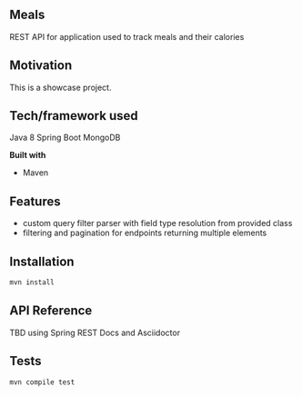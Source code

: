 ## Meals
REST API for application used to track meals and their calories

## Motivation
This is a showcase project.

## Tech/framework used
Java 8
Spring Boot
MongoDB

<b>Built with</b>
- Maven

## Features
* custom query filter parser with field type resolution from provided class
* filtering and pagination for endpoints returning multiple elements

## Installation
```sh
mvn install
```

## API Reference

TBD using Spring REST Docs and Asciidoctor

## Tests
```sh
mvn compile test
```
